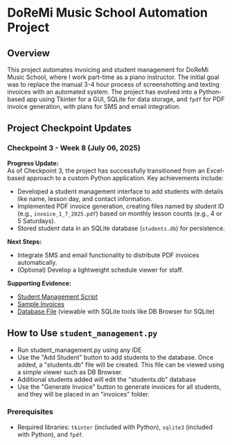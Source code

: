 # DoReMi Music School Automation Project

## Overview
This project automates invoicing and student management for DoReMi Music School, where I work part-time as a piano instructor. The initial goal was to replace the manual 3-4 hour process of screenshotting and texting invoices with an automated system. The project has evolved into a Python-based app using Tkinter for a GUI, SQLite for data storage, and `fpdf` for PDF invoice generation, with plans for SMS and email integration.

## Project Checkpoint Updates

### Checkpoint 3 - Week 8 (July 06, 2025)
**Progress Update:**  
As of Checkpoint 3, the project has successfully transitioned from an Excel-based approach to a custom Python application. Key achievements include:
- Developed a student management interface to add students with details like name, lesson day, and contact information.
- Implemented PDF invoice generation, creating files named by student ID (e.g., `invoice_1_7_2025.pdf`) based on monthly lesson counts (e.g., 4 or 5 Saturdays).
- Stored student data in an SQLite database (`students.db`) for persistence.

**Next Steps:**  
- Integrate SMS and email functionality to distribute PDF invoices automatically.
- (Optional) Develop a lightweight schedule viewer for staff.

**Supporting Evidence:**  
- [Student Management Script](student_management.py)  
- [Sample Invoices](invoices/)  
- [Database File](students.db) (viewable with SQLite tools like DB Browser for SQLite)

## How to Use `student_management.py`
- Run student_management.py using any IDE
- Use the "Add Student" button to add students to the database. Once added, a "students.db" file will be created. This file can be viewed using a simple viewer such as DB Browser.
- Additional students added will edit the "students.db" database
- Use the "Generate Invoice" button to generate invoices for all students, and they will be placed in an "invoices" folder.

### Prerequisites
- Required libraries: `tkinter` (included with Python), `sqlite3` (included with Python), and `fpdf`.
